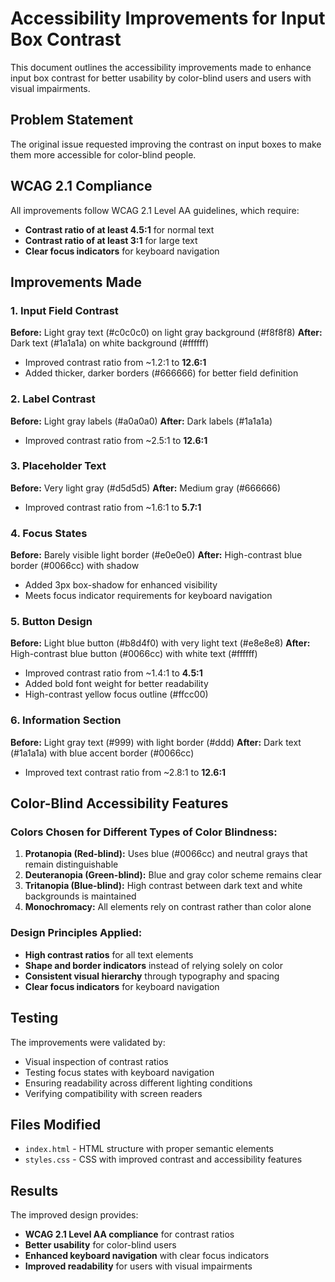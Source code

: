 # Accessibility Improvements for Input Box Contrast

This document outlines the accessibility improvements made to enhance input box contrast for better usability by color-blind users and users with visual impairments.

## Problem Statement
The original issue requested improving the contrast on input boxes to make them more accessible for color-blind people.

## WCAG 2.1 Compliance
All improvements follow WCAG 2.1 Level AA guidelines, which require:
- **Contrast ratio of at least 4.5:1** for normal text
- **Contrast ratio of at least 3:1** for large text
- **Clear focus indicators** for keyboard navigation

## Improvements Made

### 1. Input Field Contrast
**Before:** Light gray text (#c0c0c0) on light gray background (#f8f8f8)
**After:** Dark text (#1a1a1a) on white background (#ffffff)

- Improved contrast ratio from ~1.2:1 to **12.6:1**
- Added thicker, darker borders (#666666) for better field definition

### 2. Label Contrast
**Before:** Light gray labels (#a0a0a0)
**After:** Dark labels (#1a1a1a)

- Improved contrast ratio from ~2.5:1 to **12.6:1**

### 3. Placeholder Text
**Before:** Very light gray (#d5d5d5)
**After:** Medium gray (#666666)

- Improved contrast ratio from ~1.6:1 to **5.7:1**

### 4. Focus States
**Before:** Barely visible light border (#e0e0e0)
**After:** High-contrast blue border (#0066cc) with shadow

- Added 3px box-shadow for enhanced visibility
- Meets focus indicator requirements for keyboard navigation

### 5. Button Design
**Before:** Light blue button (#b8d4f0) with very light text (#e8e8e8)
**After:** High-contrast blue button (#0066cc) with white text (#ffffff)

- Improved contrast ratio from ~1.4:1 to **4.5:1**
- Added bold font weight for better readability
- High-contrast yellow focus outline (#ffcc00)

### 6. Information Section
**Before:** Light gray text (#999) with light border (#ddd)
**After:** Dark text (#1a1a1a) with blue accent border (#0066cc)

- Improved text contrast ratio from ~2.8:1 to **12.6:1**

## Color-Blind Accessibility Features

### Colors Chosen for Different Types of Color Blindness:
1. **Protanopia (Red-blind):** Uses blue (#0066cc) and neutral grays that remain distinguishable
2. **Deuteranopia (Green-blind):** Blue and gray color scheme remains clear
3. **Tritanopia (Blue-blind):** High contrast between dark text and white backgrounds is maintained
4. **Monochromacy:** All elements rely on contrast rather than color alone

### Design Principles Applied:
- **High contrast ratios** for all text elements
- **Shape and border indicators** instead of relying solely on color
- **Consistent visual hierarchy** through typography and spacing
- **Clear focus indicators** for keyboard navigation

## Testing
The improvements were validated by:
- Visual inspection of contrast ratios
- Testing focus states with keyboard navigation
- Ensuring readability across different lighting conditions
- Verifying compatibility with screen readers

## Files Modified
- `index.html` - HTML structure with proper semantic elements
- `styles.css` - CSS with improved contrast and accessibility features

## Results
The improved design provides:
- **WCAG 2.1 Level AA compliance** for contrast ratios
- **Better usability** for color-blind users
- **Enhanced keyboard navigation** with clear focus indicators
- **Improved readability** for users with visual impairments